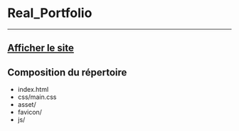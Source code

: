 # Real_Portfolio
---------------
[Afficher le site](https://andyl94.github.io/Current_Portfolio/)
---------------
## Composition du répertoire
* index.html
* css/main.css
* asset/
* favicon/
* js/